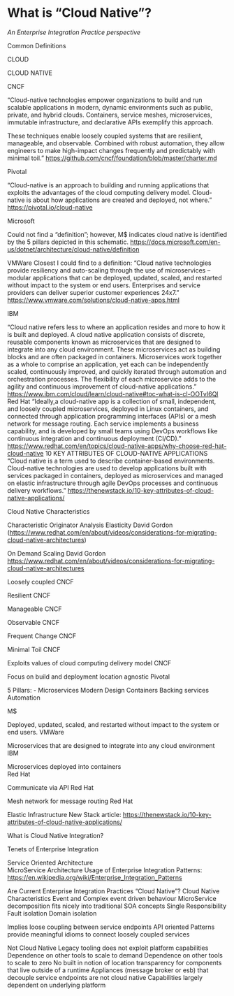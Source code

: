 <H1>What is “Cloud Native”?</H1> 
<i>An Enterprise Integration Practice perspective</i> 


Common Definitions

CLOUD



CLOUD NATIVE

CNCF 

“Cloud-native technologies empower organizations to build and run scalable applications in modern, dynamic environments such as public, private, and hybrid clouds. Containers, service meshes, microservices, immutable infrastructure, and declarative APIs exemplify this approach.

These techniques enable loosely coupled systems that are resilient, manageable, and observable. Combined with robust automation, they allow engineers to make high-impact changes frequently and predictably with minimal toil.” https://github.com/cncf/foundation/blob/master/charter.md


Pivotal

 “Cloud-native is an approach to building and running applications that exploits the advantages of the cloud computing delivery model. Cloud-native is about how applications are created and deployed, not where.” https://pivotal.io/cloud-native

Microsoft 

Could not find a “definition”; however, M$ indicates cloud native is identified by the 5 pillars depicted in this schematic. https://docs.microsoft.com/en-us/dotnet/architecture/cloud-native/definition 



VMWare 
Closest I could find to a definition: “Cloud native technologies provide resiliency and auto-scaling through the use of microservices – modular applications that can be deployed, updated, scaled, and restarted without impact to the system or end users. Enterprises and service providers can deliver superior customer experiences 24x7.” https://www.vmware.com/solutions/cloud-native-apps.html

IBM

“Cloud native refers less to where an application resides and more to how it is built and deployed.
A cloud native application consists of discrete, reusable components known as microservices that are designed to integrate into any cloud environment.
These microservices act as building blocks and are often packaged in containers.
Microservices work together as a whole to comprise an application, yet each can be independently scaled, continuously improved, and quickly iterated through automation and orchestration processes.
The flexibility of each microservice adds to the agility and continuous improvement of cloud-native applications.” https://www.ibm.com/cloud/learn/cloud-native#toc-what-is-cl-OOTvI6Ql
Red Hat 
“Ideally,a cloud-native app is a collection of small, independent, and loosely coupled microservices, deployed in Linux containers, and connected through application programming interfaces (APIs) or a mesh network for message routing. Each service implements a business capability, and is developed by small teams using DevOps workflows like continuous integration and continuous deployment (CI/CD).” https://www.redhat.com/en/topics/cloud-native-apps/why-choose-red-hat-cloud-native 
10 KEY ATTRIBUTES OF CLOUD-NATIVE APPLICATIONS
“Cloud native is a term used to describe container-based environments. Cloud-native technologies are used to develop applications built with services packaged in containers, deployed as microservices and managed on elastic infrastructure through agile DevOps processes and continuous delivery workflows.”
https://thenewstack.io/10-key-attributes-of-cloud-native-applications/

Cloud Native Characteristics


Characteristic 
Originator 
Analysis
Elasticity
David Gordon (https://www.redhat.com/en/about/videos/considerations-for-migrating-cloud-native-architectures)


On Demand Scaling 
David Gordon https://www.redhat.com/en/about/videos/considerations-for-migrating-cloud-native-architectures


Loosely coupled
CNCF


Resilient
CNCF


Manageable
CNCF


Observable
CNCF


Frequent Change
CNCF


Minimal Toil
CNCF


Exploits values of cloud computing delivery model
CNCF


Focus on build and deployment location agnostic 
Pivotal


5 Pillars:
       -     Microservices
Modern Design 
Containers 
Backing services 
Automation 

M$


Deployed, updated, scaled, and restarted without impact to the system or end users.
VMWare 


Microservices that are designed to integrate into any cloud environment 
IBM


Microservices deployed into containers 		
Red Hat


Communicate via API 
Red Hat


Mesh network for message routing
Red Hat


Elastic Infrastructure 
New Stack article:  https://thenewstack.io/10-key-attributes-of-cloud-native-applications/




What is Cloud Native Integration?

Tenets of Enterprise Integration

Service Oriented Architecture  
MicroService Architecture 
Usage of Enterprise Integration Patterns: 
https://en.wikipedia.org/wiki/Enterprise_Integration_Patterns

Are Current Enterprise Integration Practices “Cloud Native”?
Cloud Native Characteristics 
Event and Complex event driven behaviour 
MicroService decomposition fits nicely into traditional SOA concepts 
Single Responsibility
Fault isolation 
Domain isolation  


Implies loose coupling between service endpoints 
API oriented 
Patterns provide meaningful idioms to connect loosely coupled services 


Not Cloud Native
Legacy tooling does not exploit platform capabilities 
Dependence on other tools to scale to demand
Dependence on other tools to scale to zero 
No built in notion of location transparency for components that live outside of a runtime 
Appliances (message broker or esb) that decouple service endpoints are not cloud native
Capabilities largely dependent on underlying platform


  
 


